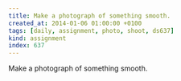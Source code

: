 ```yaml
---
title: Make a photograph of something smooth.
created_at: 2014-01-06 01:00:00 +0100
tags: [daily, assignment, photo, shoot, ds637]
kind: assignment
index: 637
---
```


Make a photograph of something smooth.
